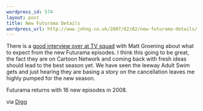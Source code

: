 ```yaml
--- 
wordpress_id: 574
layout: post
title: New Futurama Details
wordpress_url: http://www.johng.co.uk/2007/02/02/new-futurama-details/
---
```

There is a <a href="http://www.tvsquad.com/2007/01/31/matt-groening-talks-about-futuramas-comeback/">good interview over at TV squad</a> with Matt Groening about what to expect from the new Futurama episodes. I think this going to be great, the fact they are on Cartoon Network and coming back with fresh ideas should lead to the best season yet. We have seen the leeway Adult Swim gets and just hearing they are basing a story on the cancellation leaves me highly pumped for the new season.

Futurama returns with 16 new episodes in 2008.

via <a href="http://digg.com/television/Matt_Groening_talks_about_Futurama_s_comeback">Digg</a>
